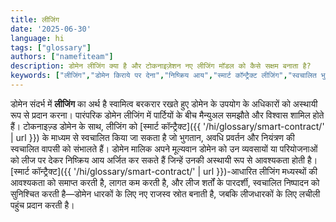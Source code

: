 ```yaml
---
title: लीजिंग
date: '2025-06-30'
language: hi
tags: ["glossary"]
authors: ["namefiteam"]
description: डोमेन लीजिंग क्या है और टोकनाइज़ेशन नए लीजिंग मॉडल को कैसे सक्षम बनाता है?
keywords: ["लीजिंग","डोमेन किराये पर देना","निष्क्रिय आय","स्मार्ट कॉन्ट्रैक्ट लीजिंग","स्वचालित भुगतान"]
---
```


डोमेन संदर्भ में **लीजिंग** का अर्थ है स्वामित्व बरकरार रखते हुए डोमेन के उपयोग के अधिकारों को अस्थायी रूप से प्रदान करना। पारंपरिक डोमेन लीजिंग में पार्टियों के बीच मैन्युअल समझौते और विश्वास शामिल होते हैं। टोकनाइज़्ड डोमेन के साथ, लीजिंग को [स्मार्ट कॉन्ट्रैक्ट]({{ '/hi/glossary/smart-contract/' | url }}) के माध्यम से स्वचालित किया जा सकता है जो भुगतान, अवधि प्रवर्तन और नियंत्रण की स्वचालित वापसी को संभालते हैं। डोमेन मालिक अपने मूल्यवान डोमेन को उन व्यवसायों या परियोजनाओं को लीज पर देकर निष्क्रिय आय अर्जित कर सकते हैं जिन्हें उनकी अस्थायी रूप से आवश्यकता होती है। [स्मार्ट कॉन्ट्रैक्ट]({{ '/hi/glossary/smart-contract/' | url }})-आधारित लीजिंग मध्यस्थों की आवश्यकता को समाप्त करती है, लागत कम करती है, और लीज शर्तों के पारदर्शी, स्वचालित निष्पादन को सुनिश्चित करती है—डोमेन धारकों के लिए नए राजस्व स्रोत बनाती है, जबकि लीजधारकों के लिए लचीली पहुंच प्रदान करती है।